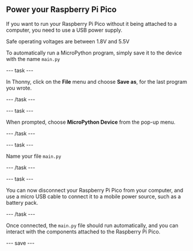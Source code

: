 ## Power your Raspberry Pi Pico

If you want to run your Raspberry Pi Pico without it being attached to a computer, you need to use a USB power supply.

Safe operating voltages are between 1.8V and 5.5V

To automatically run a MicroPython program, simply save it to the device with the name `main.py`

--- task ---

In Thonny, click on the **File** menu and choose **Save as**, for the last program you wrote.

--- /task ---

--- task ---

When prompted, choose **MicroPython Device** from the pop-up menu.

--- /task ---

--- task ---

Name your file `main.py`

--- /task ---

--- task ---

You can now disconnect your Raspberry Pi Pico from your computer, and use a micro USB cable to connect it to a mobile power source, such as a battery pack.

--- /task ---

Once connected, the `main.py` file should run automatically, and you can interact with the components attached to the Raspberry Pi Pico.

--- save ---
